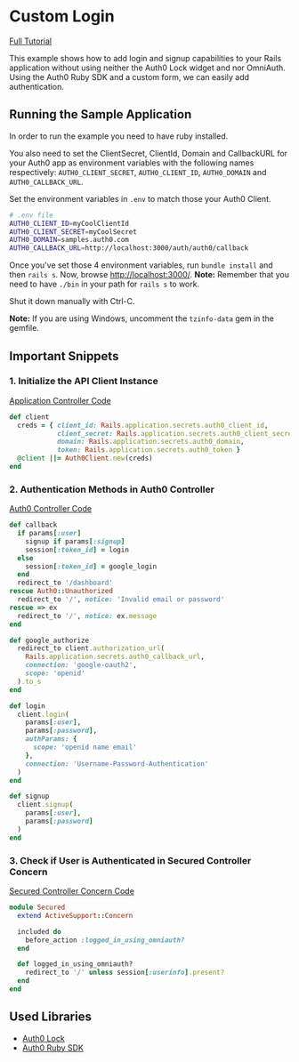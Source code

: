 # Custom Login
[Full Tutorial](https://auth0.com/docs/quickstart/webapp/rails/02-custom-login)

This example shows how to add login and signup capabilities to your Rails application without using neither the Auth0 Lock widget and nor OmniAuth. Using the Auth0 Ruby SDK and a custom form, we can easily add authentication.

## Running the Sample Application
In order to run the example you need to have ruby installed.

You also need to set the ClientSecret, ClientId, Domain and CallbackURL for your Auth0 app as environment variables with the following names respectively: `AUTH0_CLIENT_SECRET`, `AUTH0_CLIENT_ID`, `AUTH0_DOMAIN` and `AUTH0_CALLBACK_URL`.

Set the environment variables in `.env` to match those your Auth0 Client.

````bash
# .env file
AUTH0_CLIENT_ID=myCoolClientId
AUTH0_CLIENT_SECRET=myCoolSecret
AUTH0_DOMAIN=samples.auth0.com
AUTH0_CALLBACK_URL=http://localhost:3000/auth/auth0/callback
````
Once you've set those 4 environment variables, run `bundle install` and then `rails s`. Now, browse [http://localhost:3000/](http://localhost:3000/).
__Note:__ Remember that you need to have `./bin` in your path for `rails s` to work.

Shut it down manually with Ctrl-C.

__Note:__ If you are using Windows, uncomment the `tzinfo-data` gem in the gemfile.

## Important Snippets
### 1. Initialize the API Client Instance
[Application Controller Code](/02-Custom-Login/app/controllers/application_controller.rb)
```ruby
def client
  creds = { client_id: Rails.application.secrets.auth0_client_id,
            client_secret: Rails.application.secrets.auth0_client_secret,
            domain: Rails.application.secrets.auth0_domain,
            token: Rails.application.secrets.auth0_token }
  @client ||= Auth0Client.new(creds)
end
```

### 2. Authentication Methods in Auth0 Controller
[Auth0 Controller Code](/02-Custom-Login/app/controllers/auth0_controller.rb)
```ruby
def callback
  if params[:user]
    signup if params[:signup]
    session[:token_id] = login
  else
    session[:token_id] = google_login
  end
  redirect_to '/dashboard'
rescue Auth0::Unauthorized
  redirect_to '/', notice: 'Invalid email or password'
rescue => ex
  redirect_to '/', notice: ex.message
end

def google_authorize
  redirect_to client.authorization_url(
    Rails.application.secrets.auth0_callback_url,
    connection: 'google-oauth2',
    scope: 'openid'
  ).to_s
end

def login
  client.login(
    params[:user],
    params[:password],
    authParams: {
      scope: 'openid name email'
    },
    connection: 'Username-Password-Authentication'
  )
end

def signup
  client.signup(
    params[:user],
    params[:password]
  )
end
```

### 3. Check if  User is Authenticated in Secured Controller Concern
[Secured Controller Concern Code](/01-Login/app/controllers/concerns/secured.rb)
```ruby
module Secured
  extend ActiveSupport::Concern

  included do
    before_action :logged_in_using_omniauth?
  end

  def logged_in_using_omniauth?
    redirect_to '/' unless session[:userinfo].present?
  end
end
```

## Used Libraries
* [Auth0 Lock](https://github.com/auth0/lock)
* [Auth0 Ruby SDK](https://github.com/auth0/ruby-auth0)
